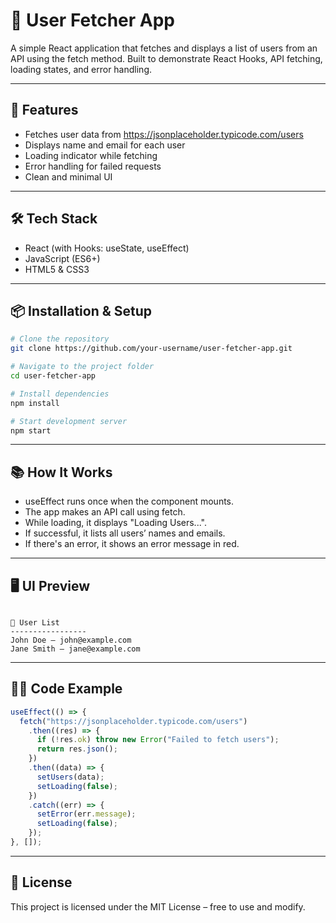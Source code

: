 # 👥 User Fetcher App

A simple React application that fetches and displays a list of users from an API using the fetch method.
Built to demonstrate React Hooks, API fetching, loading states, and error handling.

---

## 🚀 Features

- Fetches user data from https://jsonplaceholder.typicode.com/users
- Displays name and email for each user
- Loading indicator while fetching
- Error handling for failed requests
- Clean and minimal UI

---

## 🛠️ Tech Stack

- React (with Hooks: useState, useEffect)
- JavaScript (ES6+)
- HTML5 & CSS3

---

## 📦 Installation & Setup

```bash
# Clone the repository
git clone https://github.com/your-username/user-fetcher-app.git

# Navigate to the project folder
cd user-fetcher-app

# Install dependencies
npm install

# Start development server
npm start
```

---

## 📚 How It Works

- useEffect runs once when the component mounts.
- The app makes an API call using fetch.
- While loading, it displays "Loading Users...".
- If successful, it lists all users’ names and emails.
- If there's an error, it shows an error message in red.

---
## 🖥️ UI Preview

```text

👥 User List
-----------------
John Doe – john@example.com
Jane Smith – jane@example.com
```

---

## 🧑‍💻 Code Example

```javascript
useEffect(() => {
  fetch("https://jsonplaceholder.typicode.com/users")
    .then((res) => {
      if (!res.ok) throw new Error("Failed to fetch users");
      return res.json();
    })
    .then((data) => {
      setUsers(data);
      setLoading(false);
    })
    .catch((err) => {
      setError(err.message);
      setLoading(false);
    });
}, []);
```

---

## 📜 License

This project is licensed under the MIT License – free to use and modify.
